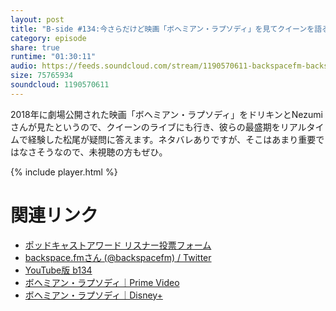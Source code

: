 ```yaml
---
layout: post
title: "B-side #134:今さらだけど映画「ボヘミアン・ラプソディ」を見てクイーンを語る"
category: episode
share: true
runtime: "01:30:11"
audio: https://feeds.soundcloud.com/stream/1190570611-backspacefm-backspacefm-b134.mp3
size: 75765934
soundcloud: 1190570611
---
```


2018年に劇場公開された映画「ボヘミアン・ラプソディ」をドリキンとNezumiさんが見たというので、クイーンのライブにも行き、彼らの最盛期をリアルタイムで経験した松尾が疑問に答えます。ネタバレありですが、そこはあまり重要ではなさそうなので、未視聴の方もぜひ。

{% include player.html %}

# 関連リンク
* [ポッドキャストアワード リスナー投票フォーム](https://ssl.1242.com/aplform/form/aplform.php?fcode=jpa2021_listener)
* [backspace.fmさん (@backspacefm) / Twitter](https://twitter.com/backspacefm)
* [YouTube版 b134](https://youtu.be/pO6f9hYqqMA)
* [ボヘミアン・ラプソディ｜Prime Video](https://www.amazon.co.jp/%E3%83%9C%E3%83%98%E3%83%9F%E3%82%A2%E3%83%B3%E3%83%BB%E3%83%A9%E3%83%97%E3%82%BD%E3%83%87%E3%82%A3-%E5%AD%97%E5%B9%95%E7%89%88-%E3%83%96%E3%83%A9%E3%82%A4%E3%82%A2%E3%83%B3%E3%83%BB%E3%82%B7%E3%83%B3%E3%82%AC%E3%83%BC/dp/B07QBBFYDT)
* [ボヘミアン・ラプソディ｜Disney+](https://www.disneyplus.com/ja-jp/movies/bohemian-rhapsody/6wz88QNEqaj6)
